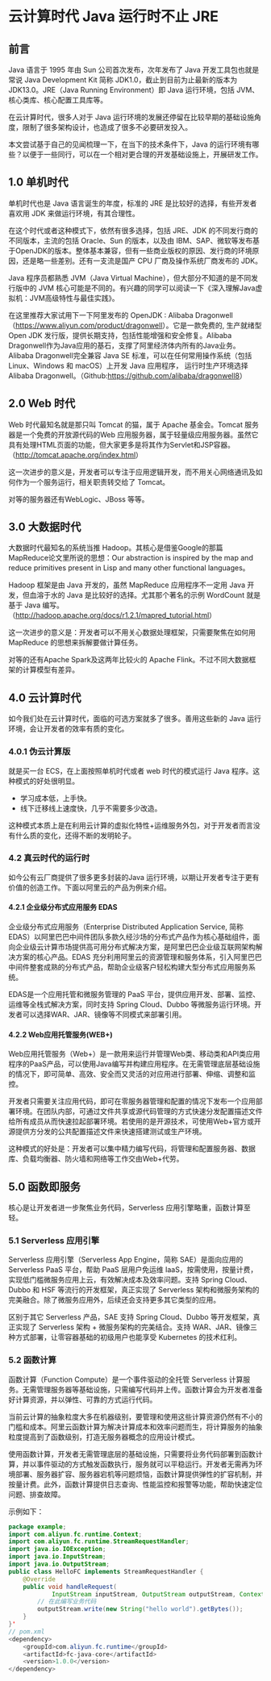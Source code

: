 # 云计算时代 Java 运行时不止 JRE

## 前言

Java 语言于 1995 年由 Sun 公司首次发布，次年发布了 Java 开发工具包也就是常说 Java Development Kit 简称 JDK1.0，截止到目前为止最新的版本为 JDK13.0。JRE（Java Running Environment）即 Java 运行环境，包括 JVM、核心类库、核心配置工具库等。

在云计算时代，很多人对于 Java 运行环境的发展还停留在比较早期的基础设施角度，限制了很多架构设计，也造成了很多不必要研发投入。

本文尝试基于自己的见闻梳理一下，在当下的技术条件下，Java 的运行环境有哪些？以便于一些同行，可以在一个相对更合理的开发基础设施上，开展研发工作。

## 1.0 单机时代

单机时代也是 Java 语言诞生的年度，标准的 JRE 是比较好的选择，有些开发者喜欢用 JDK 来做运行环境，有其合理性。

在这个时代或者这种模式下，依然有很多选择，包括 JRE、JDK 的不同发行商的不同版本，主流的包括 Oracle、Sun 的版本，以及由  IBM、SAP、微软等发布基于OpenJDK的版本。整体基本兼容，但有一些商业版权的原因、发行商的环境原因，还是略一些差别。还有一支流是国产 CPU 厂商及操作系统厂商发布的 JDK。

Java 程序员都熟悉 JVM（Java Virtual Machine），但大部分不知道的是不同发行版中的 JVM 核心可能是不同的。有兴趣的同学可以阅读一下《深入理解Java虚拟机：JVM高级特性与最佳实践》。

在这里推荐大家试用下一下阿里发布的 OpenJDK : Alibaba Dragonwell（<https://www.aliyun.com/product/dragonwell>）。它是一款免费的, 生产就绪型Open JDK 发行版，提供长期支持，包括性能增强和安全修复。Alibaba Dragonwell作为Java应用的基石，支撑了阿里经济体内所有的Java业务。Alibaba Dragonwell完全兼容 Java SE 标准，可以在任何常用操作系统（包括 Linux、Windows 和 macOS）上开发 Java 应用程序， 运行时生产环境选择Alibaba Dragonwell。（Github:<https://github.com/alibaba/dragonwell8>）

## 2.0 Web 时代

Web 时代最知名就是那只叫 Tomcat 的猫，属于 Apache 基金会。Tomcat 服务器是一个免费的开放源代码的Web 应用服务器，属于轻量级应用服务器。虽然它具有处理HTML页面的功能，但大家更多是将其作为Servlet和JSP容器。（<http://tomcat.apache.org/index.html>）

这一次进步的意义是，开发者可以专注于应用逻辑开发，而不用关心网络通讯及如何作为一个服务运行，相关职责转交给了 Tomcat。

对等的服务器还有WebLogic、JBoss 等等。

## 3.0 大数据时代

大数据时代最知名的系统当推 Hadoop。其核心是借鉴Google的那篇MapReduce论文里所说的思想：Our abstraction is inspired by the map and reduce primitives present in Lisp and many other functional languages。

Hadoop 框架是由 Java 开发的，虽然 MapReduce 应用程序不一定用 Java 开发，但血溶于水的 Java 是比较好的选择。尤其那个著名的示例 WordCount 就是基于 Java 编写。（<http://hadoop.apache.org/docs/r1.2.1/mapred_tutorial.html>）

这一次进步的意义是：开发者可以不用关心数据处理框架，只需要聚焦在如何用 MapReduce 的思想来拆解要做计算任务。

对等的还有Apache Spark及这两年比较火的 Apache Flink。不过不同大数据框架的计算模型有差异。

## 4.0 云计算时代

如今我们处在云计算时代，面临的可选方案就多了很多。善用这些新的 Java 运行环境，会让开发者的效率有质的变化。

### 4.0.1 伪云计算版

就是买一台 ECS，在上面按照单机时代或者 web 时代的模式运行 Java 程序。这种模式的好处很明显。

* 学习成本低，上手快。
* 线下迁移线上速度快，几乎不需要多少改造。

这种模式本质上是在利用云计算的虚拟化特性+运维服务外包，对于开发者而言没有什么质的变化，还得不断的发明轮子。

### 4.2 真云时代的运行时

如今公有云厂商提供了很多更多封装的Java 运行环境，以期让开发者专注于更有价值的创造工作。下面以阿里云的产品为例来介绍。

#### 4.2.1 企业级分布式应用服务 EDAS

企业级分布式应用服务（Enterprise Distributed Application Service, 简称 EDAS）以阿里巴巴中间件团队多款久经沙场的分布式产品作为核心基础组件，面向企业级云计算市场提供高可用分布式解决方案，是阿里巴巴企业级互联网架构解决方案的核心产品。EDAS 充分利用阿里云的资源管理和服务体系，引入阿里巴巴中间件整套成熟的分布式产品，帮助企业级客户轻松构建大型分布式应用服务系统。

EDAS是一个应用托管和微服务管理的 PaaS 平台，提供应用开发、部署、监控、运维等全栈式解决方案，同时支持 Spring Cloud、Dubbo 等微服务运行环境。开发者可以选择WAR、JAR、镜像等不同模式来部署引用。

#### 4.2.2 Web应用托管服务(WEB+)

Web应用托管服务（Web+）是一款用来运行并管理Web类、移动类和API类应用程序的PaaS产品，可以使用Java编写并构建应用程序。在无需管理底层基础设施的情况下，即可简单、高效、安全而又灵活的对应用进行部署、伸缩、调整和监控。

开发者只需要关注应用代码，即可在零服务器管理和配置的情况下发布一个应用部署环境。在团队内部，可通过文件共享或源代码管理的方式快速分发配置描述文件给所有成员从而快速拉起部署环境。若使用的是开源技术，可使用Web+官方或开源提供方分发的公共配置描述文件来快速搭建测试或生产环境。

这种模式的好处是：开发者可以集中精力编写代码，将管理和配置服务器、数据库、负载均衡器、防火墙和网络等工作交由Web+代劳。

## 5.0 函数即服务

核心是让开发者进一步聚焦业务代码，Serverless 应用引擎略重，函数计算至轻。

### 5.1 Serverless 应用引擎

Serverless 应用引擎（Serverless App Engine，简称 SAE）是面向应用的 Serverless PaaS 平台，帮助 PaaS 层用户免运维 IaaS，按需使用，按量计费，实现低门槛微服务应用上云，有效解决成本及效率问题。支持 Spring Cloud、Dubbo 和 HSF 等流行的开发框架，真正实现了 Serverless 架构和微服务架构的完美融合。除了微服务应用外，后续还会支持更多其它类型的应用。

区别于其它 Serverless 产品，SAE 支持 Spring Cloud、Dubbo 等开发框架，真正实现了 Serverless 架构 + 微服务架构的完美结合。支持 WAR、JAR、镜像三种方式部署，让零容器基础的初级用户也能享受 Kubernetes 的技术红利。

### 5.2 函数计算

函数计算（Function Compute）是一个事件驱动的全托管 Serverless 计算服务。无需管理服务器等基础设施，只需编写代码并上传。函数计算会为开发者准备好计算资源，并以弹性、可靠的方式运行代码。

当前云计算的抽象粒度大多在机器级别，要管理和使用这些计算资源仍然有不小的门槛和成本。阿里云函数计算为解决计算成本和效率问题而生，将计算服务的抽象粒度提高到了函数级别，打造无服务器概念的应用设计模式。

使用函数计算，开发者无需管理底层的基础设施，只需要将业务代码部署到函数计算，并以事件驱动的方式触发函数执行，服务就可以平稳运行。开发者无需再为环境部署、服务器扩容、服务器宕机等问题烦恼，函数计算提供弹性的扩容机制，并按量计费。此外，函数计算提供日志查询、性能监控和报警等功能，帮助快速定位问题、排查故障。

示例如下：

```Java
package example;
import com.aliyun.fc.runtime.Context;
import com.aliyun.fc.runtime.StreamRequestHandler;
import java.io.IOException;
import java.io.InputStream;
import java.io.OutputStream;
public class HelloFC implements StreamRequestHandler {
    @Override
    public void handleRequest(
            InputStream inputStream, OutputStream outputStream, Context context) throws IOException {
        // 在此编写业务代码
        outputStream.write(new String("hello world").getBytes());
    }
}'
// pom.xml
<dependency>
    <groupId>com.aliyun.fc.runtime</groupId>
    <artifactId>fc-java-core</artifactId>
    <version>1.0.0</version>
</dependency>
```
